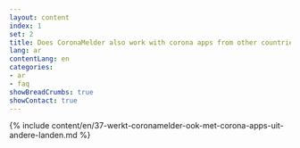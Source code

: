 ```yaml
---
layout: content
index: 1
set: 2
title: Does CoronaMelder also work with corona apps from other countries?
lang: ar
contentLang: en
categories:
- ar
- faq
showBreadCrumbs: true
showContact: true
---
```

{% include content/en/37-werkt-coronamelder-ook-met-corona-apps-uit-andere-landen.md %}
